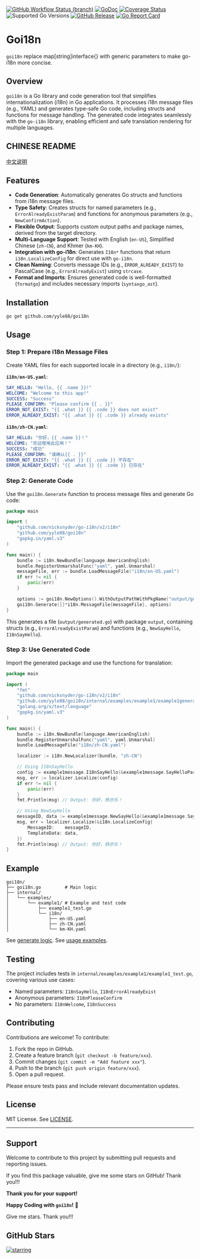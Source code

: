 [![GitHub Workflow Status (branch)](https://img.shields.io/github/actions/workflow/status/yyle88/goi18n/release.yml?branch=main&label=BUILD)](https://github.com/yyle88/goi18n/actions/workflows/release.yml?query=branch%3Amain)
[![GoDoc](https://pkg.go.dev/badge/github.com/yyle88/goi18n)](https://pkg.go.dev/github.com/yyle88/goi18n)
[![Coverage Status](https://img.shields.io/coveralls/github/yyle88/goi18n/master.svg)](https://coveralls.io/github/yyle88/goi18n?branch=main)
![Supported Go Versions](https://img.shields.io/badge/Go-1.22%2C%201.23-lightgrey.svg)
[![GitHub Release](https://img.shields.io/github/release/yyle88/goi18n.svg)](https://github.com/yyle88/goi18n/releases)
[![Go Report Card](https://goreportcard.com/badge/github.com/yyle88/goi18n)](https://goreportcard.com/report/github.com/yyle88/goi18n)

# Goi18n

`goi18n` replace map[string]interface{} with generic parameters to make go-i18n more concise.

## Overview

`goi18n` is a Go library and code generation tool that simplifies internationalization (i18n) in Go applications. It processes i18n message files (e.g., YAML) and generates type-safe Go code, including structs and functions for message handling. The generated code integrates seamlessly with the `go-i18n` library, enabling efficient and safe translation rendering for multiple languages.

## CHINESE README

[中文说明](README.zh.md)

## Features

- **Code Generation**: Automatically generates Go structs and functions from i18n message files.
- **Type Safety**: Creates structs for named parameters (e.g., `ErrorAlreadyExistParam`) and functions for anonymous parameters (e.g., `NewConfirmAction`).
- **Flexible Output**: Supports custom output paths and package names, derived from the target directory.
- **Multi-Language Support**: Tested with English (`en-US`), Simplified Chinese (`zh-CN`), and Khmer (`km-KH`).
- **Integration with go-i18n**: Generates `I18n*` functions that return `i18n.LocalizeConfig` for direct use with `go-i18n`.
- **Clean Naming**: Converts message IDs (e.g., `ERROR_ALREADY_EXIST`) to PascalCase (e.g., `ErrorAlreadyExist`) using `strcase`.
- **Format and Imports**: Ensures generated code is well-formatted (`formatgo`) and includes necessary imports (`syntaxgo_ast`).

## Installation

```bash
go get github.com/yyle88/goi18n
```

## Usage

### Step 1: Prepare i18n Message Files

Create YAML files for each supported locale in a directory (e.g., `i18n/`):

**`i18n/en-US.yaml`**:
```yaml
SAY_HELLO: "Hello, {{ .name }}!"
WELCOME: "Welcome to this app!"
SUCCESS: "Success"
PLEASE_CONFIRM: "Please confirm {{ . }}"
ERROR_NOT_EXIST: "{{ .what }} {{ .code }} does not exist"
ERROR_ALREADY_EXIST: "{{ .what }} {{ .code }} already exists"
```

**`i18n/zh-CN.yaml`**:
```yaml
SAY_HELLO: "你好，{{ .name }}！"
WELCOME: "欢迎使用此应用！"
SUCCESS: "成功"
PLEASE_CONFIRM: "请确认{{ . }}"
ERROR_NOT_EXIST: "{{ .what }} {{ .code }} 不存在"
ERROR_ALREADY_EXIST: "{{ .what }} {{ .code }} 已存在"
```

### Step 2: Generate Code

Use the `goi18n.Generate` function to process message files and generate Go code:

```go
package main

import (
    "github.com/nicksnyder/go-i18n/v2/i18n"
    "github.com/yyle88/goi18n"
    "gopkg.in/yaml.v3"
)

func main() {
    bundle := i18n.NewBundle(language.AmericanEnglish)
    bundle.RegisterUnmarshalFunc("yaml", yaml.Unmarshal)
    messageFile, err := bundle.LoadMessageFile("i18n/en-US.yaml")
    if err != nil {
        panic(err)
    }

    options := goi18n.NewOptions().WithOutputPathWithPkgName("output/generated.go")
    goi18n.Generate([]*i18n.MessageFile{messageFile}, options)
}
```

This generates a file (`output/generated.go`) with package `output`, containing structs (e.g., `ErrorAlreadyExistParam`) and functions (e.g., `NewSayHello`, `I18nSayHello`).

### Step 3: Use Generated Code

Import the generated package and use the functions for translation:

```go
package main

import (
    "fmt"
    "github.com/nicksnyder/go-i18n/v2/i18n"
    "github.com/yyle88/goi18n/internal/examples/example1/example1generate/example1message"
    "golang.org/x/text/language"
    "gopkg.in/yaml.v3"
)

func main() {
    bundle := i18n.NewBundle(language.AmericanEnglish)
    bundle.RegisterUnmarshalFunc("yaml", yaml.Unmarshal)
    bundle.LoadMessageFile("i18n/zh-CN.yaml")

    localizer := i18n.NewLocalizer(bundle, "zh-CN")

    // Using I18nSayHello
    config := example1message.I18nSayHello(&example1message.SayHelloParam{Name: "杨亦乐"})
    msg, err := localizer.Localize(config)
    if err != nil {
        panic(err)
    }
    fmt.Println(msg) // Output: 你好，杨亦乐！

    // Using NewSayHello
	messageID, data := example1message.NewSayHello(&example1message.SayHelloParam{Name: "杨亦乐"})
    msg, err = localizer.Localize(&i18n.LocalizeConfig{
        MessageID:    messageID,
        TemplateData: data,
    })
    fmt.Println(msg) // Output: 你好，杨亦乐！
}
```

## Example

```
goi18n/
├── goi18n.go         # Main logic
├── internal/
│   └── examples/
│       └── example1/ # Example and test code
│           ├── example1_test.go
│           └── i18n/
│               ├── en-US.yaml
│               ├── zh-CN.yaml
│               └── km-KH.yaml
```

See [generate logic](internal/examples/example1/example1generate/generate_test.go). See [usage examples](internal/examples/example1/example1_test.go).

## Testing

The project includes tests in `internal/examples/example1/example1_test.go`, covering various use cases:

- Named parameters: `I18nSayHello`, `I18nErrorAlreadyExist`
- Anonymous parameters: `I18nPleaseConfirm`
- No parameters: `I18nWelcome`, `I18nSuccess`

## Contributing

Contributions are welcome! To contribute:

1. Fork the repo in GitHub.
2. Create a feature branch (`git checkout -b feature/xxx`).
3. Commit changes (`git commit -m "Add feature xxx"`).
4. Push to the branch (`git push origin feature/xxx`).
5. Open a pull request.

Please ensure tests pass and include relevant documentation updates.

## License

MIT License. See [LICENSE](LICENSE).

---

## Support

Welcome to contribute to this project by submitting pull requests and reporting issues.

If you find this package valuable, give me some stars on GitHub! Thank you!!!

**Thank you for your support!**

**Happy Coding with `goi18n`!** 🎉

Give me stars. Thank you!!!

## GitHub Stars

[![starring](https://starchart.cc/yyle88/goi18n.svg?variant=adaptive)](https://starchart.cc/yyle88/goi18n)
